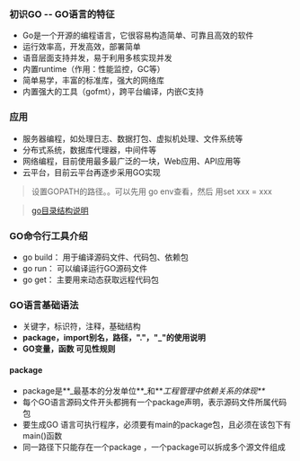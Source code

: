 ### 初识GO -- GO语言的特征 
+ Go是一个开源的编程语言，它很容易构造简单、可靠且高效的软件
+ 运行效率高，开发高效，部署简单
+ 语音层面支持并发，易于利用多核实现并发
+ 内置runtime（作用：性能监控，GC等）
+ 简单易学，丰富的标准库，强大的网络库
+ 内置强大的工具（gofmt），跨平台编译，内嵌C支持

### 应用
+ 服务器编程，如处理日志、数据打包、虚拟机处理、文件系统等
+ 分布式系统，数据库代理器，中间件等
+ 网络编程，目前使用最多最广泛的一块，Web应用、API应用等
+ 云平台，目前云平台再逐步采用GO实现

> 设置GOPATH的路径。。可以先用 go env查看，然后 用set xxx = xxx

> [go目录结构说明](https://blog.csdn.net/qq_27278957/article/details/77181101)

### GO命令行工具介绍
+ go build： 用于编译源码文件、代码包、依赖包
+ go run： 可以编译运行GO源码文件
+ go get： 主要用来动态获取远程代码包

### GO语言基础语法
+ 关键字，标识符，注释，基础结构
+ **package，import别名，路径，"."，"_"的使用说明**
+ **GO变量，函数 可见性规则**


#### package
+ package是**_最基本的分发单位**_和**_工程管理中依赖关系的体现**_
+ 每个GO语言源码文件开头都拥有一个package声明，表示源码文件所属代码包
+ 要生成GO 语言可执行程序，必须要有main的package包，且必须在该包下有main()函数
+ 同一路径下只能存在一个package ，一个package可以拆成多个源文件组成